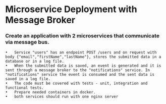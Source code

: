 # Microservice Deployment with Message Broker 

### Create an application with 2 microservices that communicate via message bus.
	•	Service "users" has an endpoint POST /users and on request with body {"email","firstName","lastName"}, stores the submitted data in a database or in a log file.
	•	When the submitted data is saved, an event is generated and it is sent through a message broker to the "notifications" service. In "notifications" service the event is consumed and the sent data is saved in a log file.
	•	The code must be covered with tests - unit, integration and functional tests.
	•	Prepare needed containers in docker.
	•	both services should run with one nginx server
